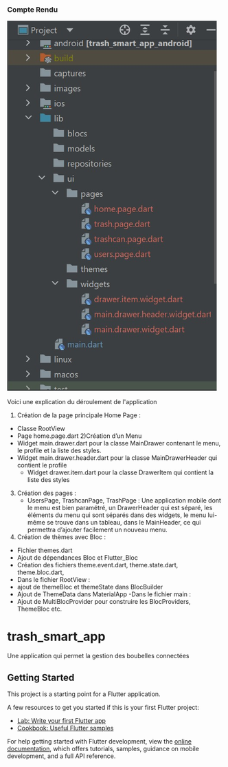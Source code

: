 <h3>Compte Rendu</h3>
<img src="captures/ProjectStructure-1.jpg">

Voici une explication du déroulement de l'application
1) Création de la page principale Home Page :
  - Classe RootView 
  - Page home.page.dart
2)Création d’un Menu 
- Widget main.drawer.dart pour la classe MainDrawer contenant le menu, le profile et la liste des styles.
- Widget main.drawer.header.dart pour la classe MainDrawerHeader qui contient le profile
  - Widget drawer.item.dart pour la classe DrawerItem qui contient la liste des styles
3) Création des  pages :
   - UsersPage, TrashcanPage, TrashPage :
Une application mobile dont le menu est bien paramétré, un DrawerHeader qui est séparé, les éléments du menu qui sont séparés dans des widgets, le menu lui-même se trouve dans un tableau, dans le MainHeader, ce qui permettra d’ajouter facilement un nouveau menu.
4) Création de  thèmes avec Bloc :
  -  Fichier themes.dart
  - Ajout de dépendances Bloc et Flutter_Bloc
  - Création des fichiers theme.event.dart, theme.state.dart, theme.bloc.dart,
  - Dans le fichier RootView : 
- ajout de themeBloc et themeState dans BlocBuilder
- Ajout de ThemeData dans MaterialApp
  -Dans le fichier main : 
- Ajout de MultiBlocProvider pour construire les BlocProviders, ThemeBloc etc.


# trash_smart_app

Une application qui permet la gestion des boubelles connectées

## Getting Started

This project is a starting point for a Flutter application.

A few resources to get you started if this is your first Flutter project:

- [Lab: Write your first Flutter app](https://docs.flutter.dev/get-started/codelab)
- [Cookbook: Useful Flutter samples](https://docs.flutter.dev/cookbook)

For help getting started with Flutter development, view the
[online documentation](https://docs.flutter.dev/), which offers tutorials,
samples, guidance on mobile development, and a full API reference.

